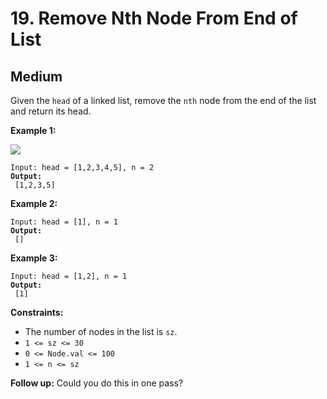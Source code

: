 # 19. Remove Nth Node From End of List

## Medium



Given the `head` of a linked list, remove the `nth` node from the end of the list and return its head.

&#x20;

**Example 1:**

![](https://assets.leetcode.com/uploads/2020/10/03/remove\_ex1.jpg)

<pre><code>Input: head = [1,2,3,4,5], n = 2
<strong>Output:
</strong> [1,2,3,5]
</code></pre>

**Example 2:**

<pre><code>Input: head = [1], n = 1
<strong>Output:
</strong> []
</code></pre>

**Example 3:**

<pre><code>Input: head = [1,2], n = 1
<strong>Output:
</strong> [1]
</code></pre>

&#x20;

**Constraints:**

* The number of nodes in the list is `sz`.
* `1 <= sz <= 30`
* `0 <= Node.val <= 100`
* `1 <= n <= sz`

&#x20;

**Follow up:** Could you do this in one pass?
